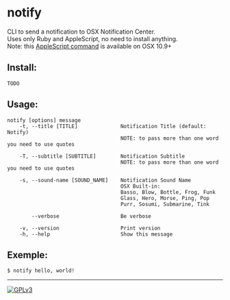 notify
======
CLI to send a notification to OSX Notification Center.  
Uses only Ruby and AppleScript, no need to install anything.  
Note: this [AppleScript command][AppleScriptDoc] is available on OSX 10.9+

Install:
--------
    TODO

Usage:
------
    notify [options] message
        -t, --title [TITLE]              Notification Title (default: Notify)
                                         NOTE: to pass more than one word you need to use quotes

        -T, --subtitle [SUBTITLE]        Notification Subtitle
                                         NOTE: to pass more than one word you need to use quotes

        -s, --sound-name [SOUND_NAME]    Notification Sound Name
                                         OSX Built-in:
                                         Basso, Blow, Bottle, Frog, Funk
                                         Glass, Hero, Morse, Ping, Pop
                                         Purr, Sosumi, Submarine, Tink

            --verbose                    Be verbose

        -v, --version                    Print version
        -h, --help                       Show this message

Exemple:
--------
    $ notify hello, world!

---

[![GPLv3][GPLv3logo]][GPLv3txt]

[AppleScriptDoc]: https://developer.apple.com/library/mac/documentation/applescript/conceptual/applescriptlangguide/reference/ASLR_cmds.html#//apple_ref/doc/uid/TP40000983-CH216-SW224
[GPLv3txt]: http://www.gnu.org/licenses/gpl-3.0.html
[GPLv3logo]: https://dl.dropboxusercontent.com/u/11524769/fsf/gplv3-127x51.png
